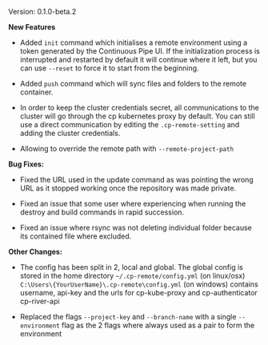 Version: 0.1.0-beta.2

**New Features**

* Added `init` command which initialises a remote environment using a token generated by the Continuous Pipe UI. If the initialization process is interrupted and restarted by default it will continue where it left, but you can use `--reset` to force it to start from the beginning.

* Added `push` command which will sync files and folders to the remote container.

* In order to keep the cluster credentials secret, all communications to the cluster will go through the cp kubernetes proxy by default. You can still use a direct communication by editing the `.cp-remote-setting` and adding the cluster credentials.

* Allowing to override the remote path with `--remote-project-path`

**Bug Fixes:**

* Fixed the URL used in the update command as was pointing the wrong URL as it stopped working once the repository was made private.

* Fixed an issue that some user where experiencing when running the destroy and build commands in rapid succession.

* Fixed an issue where rsync was not deleting individual folder because its contained file where excluded.

**Other Changes:**

* The config has been split in 2, local and global. The global config is stored in the home directory `~/.cp-remote/config.yml` (on linux/osx) `C:\Users\{YourUserName}\.cp-remote\config.yml` (on windows) contains username, api-key and the urls for cp-kube-proxy and cp-authenticator cp-river-api

* Replaced the flags `--project-key` and `--branch-name` with a single `--environment` flag as the 2 flags where always used as a pair to form the environment